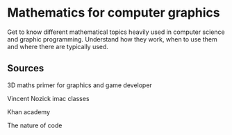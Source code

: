 # Mathematics for computer graphics

Get to know different mathematical topics heavily used in computer science and graphic programming. Understand how they work, when to use them and where there are typically used.

## Sources

3D maths primer for graphics and game developer

Vincent Nozick imac classes

Khan academy

The nature of code

